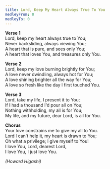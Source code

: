```yaml
---
title: Lord, Keep My Heart Always True To You
medleyFrom: 0
medleyTo: 0
---
```


**Verse 1**  
Lord, keep my heart always true to You;  
Never backsliding, always viewing You;  
A heart that is pure, and sees only You;  
A heart that loves You, and treasures only You.

**Verse 2**  
Lord, keep my love burning brightly for You;  
A love never dwindling, always hot for You;  
A love shining brighter all the way for You;  
A love so fresh like the day I first touched You.

**Verse 3**  
Lord, take my life, I present it to You;  
If I had a thousand I'd pour all on You;  
Nothing withholding, my all is for You;  
My life, and my future, dear Lord, is all for You.

**Chorus**  
Your love constrains me to give my all to You.  
Lord I can't help it, my heart is drawn to You;  
Oh what a privilege; I give myself to You!  
I love You, Lord, dearest Lord,  
I love You, I just love You.

_(Howard Higashi)_
